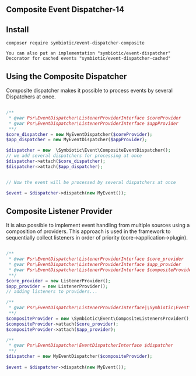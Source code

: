 ## Composite Event Dispatcher-14

## Install
```
composer require symbiotic/event-dispatcher-composite

You can also put an implementation "symbiotic/event-dispatcher"
Decorator for cached events "symbiotic/event-dispatcher-cached"
```
## Using the Composite Dispatcher

Composite dispatcher makes it possible to process events by several Dispatchers at once.

```php

/**
 * @var Psr\EventDispatcher\ListenerProviderInterface $coreProvider
 * @var Psr\EventDispatcher\ListenerProviderInterface $appProvider
 **/
$core_dispatcher = new MyEventDispatcher($coreProvider);
$app_dispatcher = new MyEventDispatcher($appProvider);

$dispatcher = new  \Symbiotic\Event\CompositeEventDispatcher();
// we add several dispatchers for processing at once
$dispatcher->attach($core_dispatcher);
$dispatcher->attach($app_dispatcher);


// Now the event will be processed by several dispatchers at once

$event = $dispatcher->dispatch(new MyEvent());


```
## Composite Listener Provider

It is also possible to implement event handling from multiple sources using a composition of providers.
This approach is used in the framework to sequentially collect listeners in order of priority (core->application->plugin).
```php

/**
 * @var Psr\EventDispatcher\ListenerProviderInterface $core_provider
 * @var Psr\EventDispatcher\ListenerProviderInterface $app_provider
 * @var Psr\EventDispatcher\ListenerProviderInterface $compositeProvider
 **/
$core_provider = new ListenerProvider();
$app_provider = new ListenerProvider();
// adding listeners to providers... 

/**
 * @var Psr\EventDispatcher\ListenerProviderInterface|\Symbiotic\Event\CompositeListenersProvider $compositeProvider
 **/
$compositeProvider = new \Symbiotic\Event\CompositeListenersProvider();
$compositeProvider->attach($core_provider);
$compositeProvider->attach($app_provider);

/**
 * @var Psr\EventDispatcher\EventDispatcherInterface $dispatcher
 **/
$dispatcher = new MyEventDispatcher($compositeProvider);
 
$event = $dispatcher->dispatch(new MyEvent());

```

